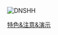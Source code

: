 ![DNSHH](http://labimg-labimg.stor.sinaapp.com/original/fa5c5a3c9ed90d9375025db341a53ef3.png)

[特色&注意&演示](http://ben-lab.com/typecho/1805.html/)